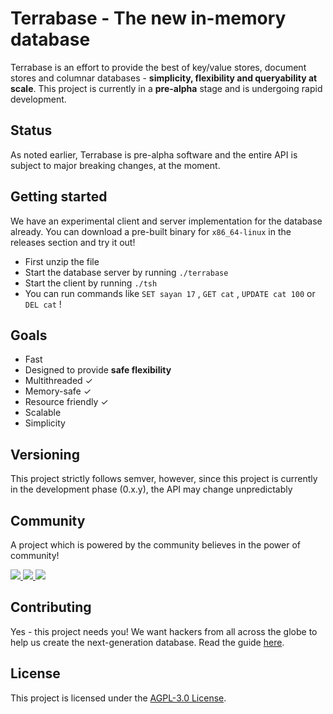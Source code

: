# Terrabase - The new in-memory database
Terrabase is an effort to provide the best of key/value stores, document stores and columnar databases - **simplicity, flexibility and queryability at scale**. This project is currently in a <b>pre-alpha</b> stage and is undergoing rapid development.

## Status

As noted earlier, Terrabase is pre-alpha software and the entire API is subject to major breaking changes, at the moment.

## Getting started

We have an experimental client and server implementation for the database already. You can download a pre-built binary for `x86_64-linux` in the releases section and try it out!

* First unzip the file
* Start the database server by running `./terrabase` 
* Start the client by running `./tsh` 
* You can run commands like `SET sayan 17` , `GET cat` , `UPDATE cat 100` or `DEL cat` ! 

## Goals

* Fast
* Designed to provide <b>safe flexibility</b>
* Multithreaded ✓
* Memory-safe ✓
* Resource friendly ✓
* Scalable
* Simplicity

## Versioning

This project strictly follows semver, however, since this project is currently in the development phase (0.x.y), the API may change unpredictably

## Community

A project which is powered by the community believes in the power of community!
<html>
<a href="https://gitter.im/terrabasehq/community"><img src="https://img.shields.io/badge/CHAT%20ON-GITTER-ed1965?logo=gitter&style=for-the-badge"></img>
</a>
<a href="https://join.slack.com/t/terrabasedb/shared_invite/zt-fnkfgzf7-~WO~RzGUUvTiYV4iPAMiiQ"><img src="https://img.shields.io/badge/Discuss%20on-SLACK-4A154B?logo=slack&style=for-the-badge"></img>
</a><a href="https://discord.gg/QptWFdx"><img src="https://img.shields.io/badge/TALK-On%20Discord-7289DA?logo=discord&style=for-the-badge"></img>
</a>
</html>

## Contributing

Yes - this project needs you! We want hackers from all across the globe to help us create the next-generation database. Read the guide [here](./CONTRIBUTING.md).

## License

This project is licensed under the [AGPL-3.0 License](./LICENSE).
